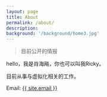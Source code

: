 ```yaml
---
layout: page
title: About
permalink: /about/
description: 
background: '/background/home3.jpg'
---
```

> 目前公开的情报

hello，我是肖海飚，你也可以叫我Ricky。

目前从事与虚拟化相关的工作。

Email: <a class="u-email" href="mailto:{{ site.email }}">{{ site.email }}</a>